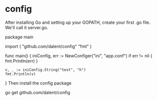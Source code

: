 # config
After installing Go and setting up your GOPATH, create your first .go file. We'll call it server.go.

package main

import (
"github.com/dalent/config"
"fmt"
)

func main() {
  iniConfig, err := NewConfiger("ini", "app.conf")
    if err != nil {
      fmt.Println(err)
    }   

    v, _ := iniConfig.String("test", "h")
    fmt.Println(v)
}
Then install the config package

go get github.com/dalent/config
